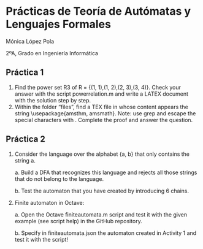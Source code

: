 # Prácticas de Teoría de Autómatas y Lenguajes Formales
Mónica López Pola

2ºA, Grado en Ingeniería Informática

## Práctica 1
1. Find the power set R3
of R = {(1, 1),(1, 2),(2, 3),(3, 4)}. Check your answer with the script powerrelation.m and write a LATEX document with the
solution step by step.
2. Within the folder “files”, find a TEX file in whose content appears the string
\usepackage{amsthm, amsmath}. Note: use grep and escape the special
characters with \. Complete the proof and answer the question.

## Práctica 2
1. Consider the language over the alphabet {a, b} that only contains the string a.

   a. Build a DFA that recognizes this language and rejects all those strings that
   do not belong to the language.
   
   b. Test the automaton that you have created by introducing 6 chains.
2. Finite automaton in Octave:

   a. Open the Octave finiteautomata.m script and test it with the given
   example (see script help) in the GitHub repository.

   b. Specify in finiteautomata.json the automaton created in Activity 1
   and test it with the script!